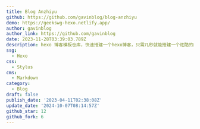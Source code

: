 ```yaml
---
title: Blog Anzhiyu
github: https://github.com/gavinblog/blog-anzhiyu
demo: https://geekswg-hexo.netlify.app/
author: gavinblog
author_link: https://github.com/gavinblog
date: 2023-11-28T03:39:03.789Z
description: hexo 博客模板仓库，快速搭建一个hexo博客，只需几秒就能搭建一个炫酷的静态博客。
ssg:
  - Hexo
css:
  - Stylus
cms:
  - Markdown
category:
  - Blog
draft: false
publish_date: '2023-04-11T02:38:08Z'
update_date: '2024-10-07T08:14:57Z'
github_star: 12
github_fork: 6
---
```

